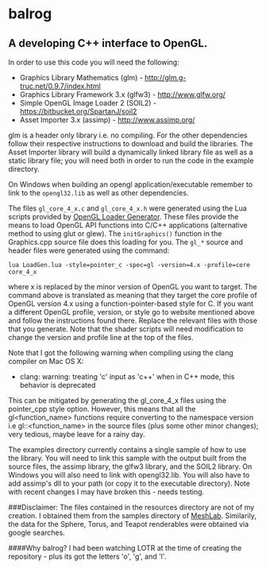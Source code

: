 # balrog

## A developing C++ interface to OpenGL.

In order to use this code you will need the following:

* Graphics Library Mathematics (glm) - http://glm.g-truc.net/0.9.7/index.html
* Graphics Library Framework 3.x (glfw3) - http://www.glfw.org/
* Simple OpenGL Image Loader 2 (SOIL2) - https://bitbucket.org/SpartanJ/soil2
* Asset Importer 3.x (assimp) - http://www.assimp.org/

glm is a header only library i.e. no compiling. For the other dependencies follow their respective instructions to download and build the libraries. The Asset Importer library will build a dynamically linked library file as well as a static library file; you will need both in order to run the code in the example directory.

On Windows when building an opengl application/executable remember to link to the `opengl32.lib` as well as other dependencies.

The files `gl_core_4_x.c` and `gl_core_4_x.h` were generated using the Lua scripts provided by [OpenGL Loader Generator](https://bitbucket.org/alfonse/glloadgen/wiki/Home).
These files provide the means to load OpenGL API functions into C/C++ applications (alternative method to using glut or glew). The `initGraphics()` function in the Graphics.cpp source file does this loading for you.
The `gl_*` source and header files were generated using the command:

`lua LoadGen.lua -style=pointer_c -spec=gl -version=4.x -profile=core core_4_x`

where x is replaced by the minor version of OpenGL you want to target. The command above is translated as meaning that they target the core profile of OpenGL version 4.x using a function-pointer-based style for C. If you want a different OpenGL profile, version, or style go to website mentioned above and follow the instructions found there. Replace the relevant files with those that you generate. Note that the shader scripts will need modification to change the version and profile line at the top of the files.

Note that I got the following warning when compiling using the clang compiler on Mac OS X:  

* clang: warning: treating 'c' input as 'c++' when in C++ mode, this behavior is deprecated

This can be mitigated by generating the gl_core_4_x files using the pointer_cpp style option. However, this means that all the gl<function_name> functions require converting to the namespace version i.e gl::<function_name> in the source files (plus some other minor changes); very tedious, maybe leave for a rainy day.

The examples directory currently contains a single sample of how to use the library. You will need to link this sample with the output built from the source files, the assimp library, the glfw3 library, and the SOIL2 library. On Windows you will also need to link with opengl32.lib. You will also have to add assimp's dll to your path (or copy it to the executable directory). Note with recent changes I may have broken this - needs testing.

###Disclaimer:
The files contained in the resources directory are not of my creation. I obtained them from the samples directory of [MeshLab](http://meshlab.sourceforge.net/). Similarily, the data for the Sphere, Torus, and Teapot renderables were obtained via google searches.

####Why balrog?
I had been watching LOTR at the time of creating the repository - plus its got the letters 'o', 'g', and 'l'.

